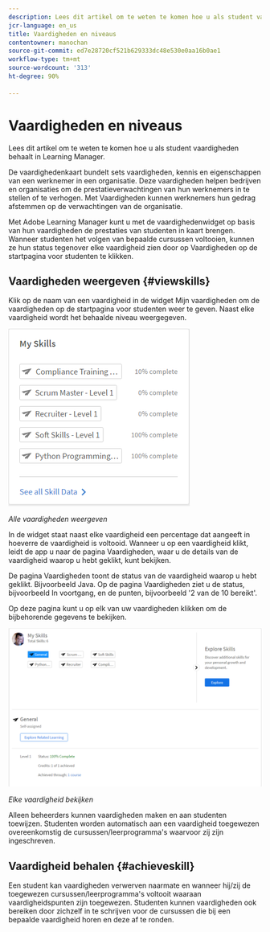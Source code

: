 ```yaml
---
description: Lees dit artikel om te weten te komen hoe u als student vaardigheden behaalt in Learning Manager.
jcr-language: en_us
title: Vaardigheden en niveaus
contentowner: manochan
source-git-commit: ed7e28720cf521b629333dc48e530e0aa16b0ae1
workflow-type: tm+mt
source-wordcount: '313'
ht-degree: 90%

---
```




# Vaardigheden en niveaus

Lees dit artikel om te weten te komen hoe u als student vaardigheden behaalt in Learning Manager.

De vaardighedenkaart bundelt sets vaardigheden, kennis en eigenschappen van een werknemer in een organisatie. Deze vaardigheden helpen bedrijven en organisaties om de prestatieverwachtingen van hun werknemers in te stellen of te verhogen. Met Vaardigheden kunnen werknemers hun gedrag afstemmen op de verwachtingen van de organisatie.

Met Adobe Learning Manager kunt u met de vaardighedenwidget op basis van hun vaardigheden de prestaties van studenten in kaart brengen. Wanneer studenten het volgen van bepaalde cursussen voltooien, kunnen ze hun status tegenover elke vaardigheid zien door op Vaardigheden op de startpagina voor studenten te klikken.

## Vaardigheden weergeven {#viewskills}

Klik op de naam van een vaardigheid in de widget Mijn vaardigheden om de vaardigheden op de startpagina voor studenten weer te geven. Naast elke vaardigheid wordt het behaalde niveau weergegeven.

![](assets/learner-skills1.png)

*Alle vaardigheden weergeven*

In de widget staat naast elke vaardigheid een percentage dat aangeeft in hoeverre de vaardigheid is voltooid. Wanneer u op een vaardigheid klikt, leidt de app u naar de pagina Vaardigheden, waar u de details van de vaardigheid waarop u hebt geklikt, kunt bekijken.

De pagina Vaardigheden toont de status van de vaardigheid waarop u hebt geklikt. Bijvoorbeeld Java. Op de pagina Vaardigheden ziet u de status, bijvoorbeeld In voortgang, en de punten, bijvoorbeeld &#39;2 van de 10 bereikt&#39;.

Op deze pagina kunt u op elk van uw vaardigheden klikken om de bijbehorende gegevens te bekijken.

![](assets/learner-skills2.png)

*Elke vaardigheid bekijken*

Alleen beheerders kunnen vaardigheden maken en aan studenten toewijzen. Studenten worden automatisch aan een vaardigheid toegewezen overeenkomstig de cursussen/leerprogramma&#39;s waarvoor zij zijn ingeschreven.

## Vaardigheid behalen {#achieveskill}

Een student kan vaardigheden verwerven naarmate en wanneer hij/zij de toegewezen cursussen/leerprogramma&#39;s voltooit waaraan vaardigheidspunten zijn toegewezen. Studenten kunnen vaardigheden ook bereiken door zichzelf in te schrijven voor de cursussen die bij een bepaalde vaardigheid horen en deze af te ronden.
